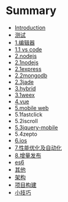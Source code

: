 # Summary

* [Introduction](README.md)
* [测试](chapter1.md)
* [1.编辑器](1bian-ji-qi.md)
* [1.1 vs code](11-vs-code.md)
* [2.nodejs](2nodejs.md)
* [2.1nodejs](21nodejs.md)
* [2.1express](21express.md)
* [2.2mongodb](22mongodb.md)
* [2.3jade](23jade.md)
* [3.hybrid](3hybrid.md)
* [3.1weex](31weex.md)
* [4.vue](4vue.md)
* [5.mobile web](mobile-web.md)
* 5.1fastclick
* 5.2iscroll
* [5.3jquery-mobile](jquery-mobile.md)
* 5.4zepto
* [6.ios](6ios.md)
* [7.性能优化及自动化](7xing-neng-you-hua.md)
* [8.增量发布](8zeng-liang-fa-bu.md)
* [es6](es6.md)
* [其他](qi-ta.md)
* [架构](jia-gou.md)
* [项目构建](xiang-mu-gou-jian.md)
* [小技巧](cao-zuo-xi-tong.md)

